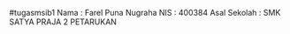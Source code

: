 #tugasmsib1
Nama            : Farel Puna Nugraha
NIS             : 400384
Asal Sekolah    : SMK SATYA PRAJA 2 PETARUKAN